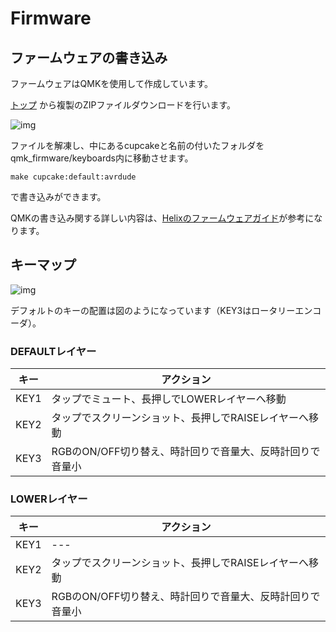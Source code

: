 # Firmware


## ファームウェアの書き込み

ファームウェアはQMKを使用して作成しています。

[トップ](https://github.com/nnaa0504/cupcake) から複製のZIPファイルダウンロードを行います。

![img](https://imgur.com/ZONXZ9T.jpg)

ファイルを解凍し、中にあるcupcakeと名前の付いたフォルダをqmk_firmware/keyboards内に移動させます。

    make cupcake:default:avrdude

で書き込みができます。

QMKの書き込み関する詳しい内容は、[Helixのファームウェアガイド](https://github.com/MakotoKurauchi/helix/blob/master/Doc/firmware_jp.md)が参考になります。


## キーマップ

![img](https://imgur.com/w4HKdTP.jpg)

デフォルトのキーの配置は図のようになっています（KEY3はロータリーエンコーダ）。


### DEFAULTレイヤー
| キー | アクション |
| ---- | ---- |
| KEY1 | タップでミュート、長押しでLOWERレイヤーへ移動 |
| KEY2 | タップでスクリーンショット、長押しでRAISEレイヤーへ移動 |
| KEY3 | RGBのON/OFF切り替え、時計回りで音量大、反時計回りで音量小 |

### LOWERレイヤー
| キー | アクション |
| ---- | ---- |
| KEY1 | --- |
| KEY2 | タップでスクリーンショット、長押しでRAISEレイヤーへ移動 |
| KEY3 | RGBのON/OFF切り替え、時計回りで音量大、反時計回りで音量小 |


